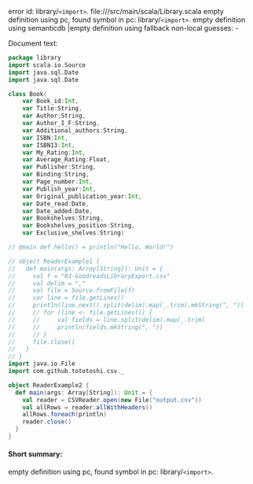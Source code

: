 error id: library/`<import>`.
file://<WORKSPACE>/src/main/scala/Library.scala
empty definition using pc, found symbol in pc: library/`<import>`.
empty definition using semanticdb
|empty definition using fallback
non-local guesses:
	 -

Document text:

```scala
package library
import scala.io.Source
import java.sql.Date
import java.sql.Date

class Book(
    var Book_id:Int,
    var Title:String,
    var Author:String,
    var Author_I_F:String,
    var Additional_authors:String,
    var ISBN:Int,
    var ISBN13:Int,
    var My_Rating:Int,
    var Average_Rating:Float,
    var Publisher:String,
    var Binding:String,
    var Page_number:Int,
    var Publish_year:Int,
    var Original_publication_year:Int,
    var Date_read:Date,
    var Date_added:Date,
    var Bookshelves:String,
    var Bookshelves_position:String,
    var Exclusive_shelves:String)

// @main def hello() = println("Hello, World!")

// object ReaderExample1 {
//   def main(args: Array[String]): Unit = {
//     val f = "03-GoodreadsLibraryExport.csv"
//     val delim = ","
//     val file = Source.fromFile(f)
//     var line = file.getLines()
//     println(line.next().split(delim).map(_.trim).mkString(", "))
//     // for (line <- file.getLines()) {
//     //     val fields = line.split(delim).map(_.trim)
//     //     println(fields.mkString(", "))
//     // }
//     file.close()
//   }
// }
import java.io.File
import com.github.tototoshi.csv._

object ReaderExample2 {
  def main(args: Array[String]): Unit = {
    val reader = CSVReader.open(new File("output.csv"))
    val allRows = reader.allWithHeaders()
    allRows.foreach(println)
    reader.close()
  }
}


```

#### Short summary: 

empty definition using pc, found symbol in pc: library/`<import>`.